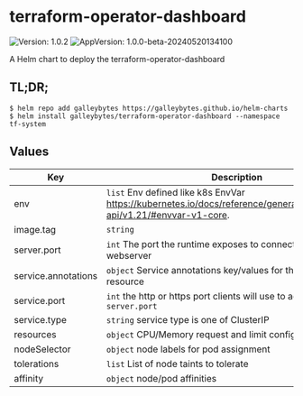 # terraform-operator-dashboard

![Version: 1.0.2](https://img.shields.io/badge/Version-1.0.2-informational?style=flat-square) ![AppVersion: 1.0.0-beta-20240520134100](https://img.shields.io/badge/AppVersion-1.0.0--beta--20240520134100-informational?style=flat-square)

A Helm chart to deploy the terraform-operator-dashboard

## TL;DR;

```console
$ helm repo add galleybytes https://galleybytes.github.io/helm-charts
$ helm install galleybytes/terraform-operator-dashboard --namespace tf-system
```

## Values

| Key | Description | Default |
|---|---|---|
| env | `list` Env defined like k8s EnvVar https://kubernetes.io/docs/reference/generated/kubernetes-api/v1.21/#envvar-v1-core. | `[{"name":"API_HOST","value":"http://terraform-operator-api"}]` |
| image.tag | `string`  | `"1.0.0-beta-20240520134100"` |
| server.port | `int` The port the runtime exposes to connect to the webserver | `8080` |
| service.annotations | `object` Service annotations key/values for the service resource | `{}` |
| service.port | `int` the http or https port clients will use to access the `server.port` | `80` |
| service.type | `string` service type is one of ClusterIP | LoadBalancer | NodePort | `"ClusterIP"` |
| resources | `object` CPU/Memory request and limit configuration | `{}` |
| nodeSelector | `object` node labels for pod assignment | `{}` |
| tolerations | `list` List of node taints to tolerate | `[]` |
| affinity | `object` node/pod affinities | `{}` |
